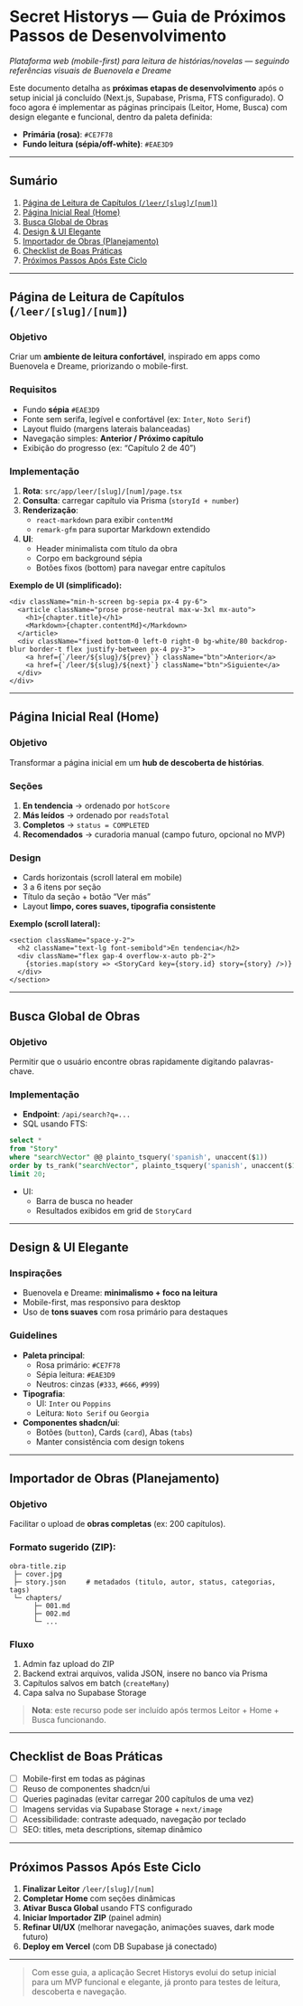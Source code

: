 # Secret Historys — Guia de Próximos Passos de Desenvolvimento

_Plataforma web (mobile-first) para leitura de histórias/novelas — seguindo referências visuais de Buenovela e Dreame_  

Este documento detalha as **próximas etapas de desenvolvimento** após o setup inicial já concluído (Next.js, Supabase, Prisma, FTS configurado). O foco agora é implementar as páginas principais (Leitor, Home, Busca) com design elegante e funcional, dentro da paleta definida:  

- **Primária (rosa)**: `#CE7F78`  
- **Fundo leitura (sépia/off-white)**: `#EAE3D9`  

---

## Sumário
1. [Página de Leitura de Capítulos (`/leer/[slug]/[num]`)](#página-de-leitura-de-capítulos-leerslugnum)  
2. [Página Inicial Real (Home)](#página-inicial-real-home)  
3. [Busca Global de Obras](#busca-global-de-obras)  
4. [Design & UI Elegante](#design--ui-elegante)  
5. [Importador de Obras (Planejamento)](#importador-de-obras-planejamento)  
6. [Checklist de Boas Práticas](#checklist-de-boas-práticas)  
7. [Próximos Passos Após Este Ciclo](#próximos-passos-após-este-ciclo)

---

## Página de Leitura de Capítulos (`/leer/[slug]/[num]`)

### Objetivo
Criar um **ambiente de leitura confortável**, inspirado em apps como Buenovela e Dreame, priorizando o mobile-first.  

### Requisitos
- Fundo **sépia** `#EAE3D9`  
- Fonte sem serifa, legível e confortável (ex: `Inter`, `Noto Serif`)  
- Layout fluido (margens laterais balanceadas)  
- Navegação simples: **Anterior / Próximo capítulo**  
- Exibição do progresso (ex: “Capítulo 2 de 40”)  

### Implementação
1. **Rota**: `src/app/leer/[slug]/[num]/page.tsx`  
2. **Consulta**: carregar capítulo via Prisma (`storyId + number`)  
3. **Renderização**:  
   - `react-markdown` para exibir `contentMd`  
   - `remark-gfm` para suportar Markdown extendido  
4. **UI**:  
   - Header minimalista com título da obra  
   - Corpo em background sépia  
   - Botões fixos (bottom) para navegar entre capítulos  

**Exemplo de UI (simplificado):**
```tsx
<div className="min-h-screen bg-sepia px-4 py-6">
  <article className="prose prose-neutral max-w-3xl mx-auto">
    <h1>{chapter.title}</h1>
    <Markdown>{chapter.contentMd}</Markdown>
  </article>
  <div className="fixed bottom-0 left-0 right-0 bg-white/80 backdrop-blur border-t flex justify-between px-4 py-3">
    <a href={`/leer/${slug}/${prev}`} className="btn">Anterior</a>
    <a href={`/leer/${slug}/${next}`} className="btn">Siguiente</a>
  </div>
</div>
```

---

## Página Inicial Real (Home)

### Objetivo
Transformar a página inicial em um **hub de descoberta de histórias**.  

### Seções
1. **En tendencia** → ordenado por `hotScore`  
2. **Más leídos** → ordenado por `readsTotal`  
3. **Completos** → `status = COMPLETED`  
4. **Recomendados** → curadoria manual (campo futuro, opcional no MVP)  

### Design
- Cards horizontais (scroll lateral em mobile)  
- 3 a 6 itens por seção  
- Título da seção + botão “Ver más”  
- Layout **limpo, cores suaves, tipografia consistente**  

**Exemplo (scroll lateral):**
```tsx
<section className="space-y-2">
  <h2 className="text-lg font-semibold">En tendencia</h2>
  <div className="flex gap-4 overflow-x-auto pb-2">
    {stories.map(story => <StoryCard key={story.id} story={story} />)}
  </div>
</section>
```

---

## Busca Global de Obras

### Objetivo
Permitir que o usuário encontre obras rapidamente digitando palavras-chave.  

### Implementação
- **Endpoint**: `/api/search?q=...`  
- SQL usando FTS:  
```sql
select *
from "Story"
where "searchVector" @@ plainto_tsquery('spanish', unaccent($1))
order by ts_rank("searchVector", plainto_tsquery('spanish', unaccent($1))) desc
limit 20;
```
- UI:
  - Barra de busca no header  
  - Resultados exibidos em grid de `StoryCard`  

---

## Design & UI Elegante

### Inspirações
- Buenovela e Dreame: **minimalismo + foco na leitura**  
- Mobile-first, mas responsivo para desktop  
- Uso de **tons suaves** com rosa primário para destaques  

### Guidelines
- **Paleta principal**:  
  - Rosa primário: `#CE7F78`  
  - Sépia leitura: `#EAE3D9`  
  - Neutros: cinzas (`#333`, `#666`, `#999`)  
- **Tipografia**:  
  - UI: `Inter` ou `Poppins`  
  - Leitura: `Noto Serif` ou `Georgia`  
- **Componentes shadcn/ui**:  
  - Botões (`button`), Cards (`card`), Abas (`tabs`)  
  - Manter consistência com design tokens  

---

## Importador de Obras (Planejamento)

### Objetivo
Facilitar o upload de **obras completas** (ex: 200 capítulos).  

### Formato sugerido (ZIP):
```
obra-title.zip
 ├─ cover.jpg
 ├─ story.json     # metadados (titulo, autor, status, categorias, tags)
 └─ chapters/
      ├─ 001.md
      ├─ 002.md
      └─ ...
```

### Fluxo
1. Admin faz upload do ZIP  
2. Backend extrai arquivos, valida JSON, insere no banco via Prisma  
3. Capítulos salvos em batch (`createMany`)  
4. Capa salva no Supabase Storage  

> **Nota**: este recurso pode ser incluído após termos Leitor + Home + Busca funcionando.  

---

## Checklist de Boas Práticas

- [ ] Mobile-first em todas as páginas  
- [ ] Reuso de componentes shadcn/ui  
- [ ] Queries paginadas (evitar carregar 200 capítulos de uma vez)  
- [ ] Imagens servidas via Supabase Storage + `next/image`  
- [ ] Acessibilidade: contraste adequado, navegação por teclado  
- [ ] SEO: titles, meta descriptions, sitemap dinâmico  

---

## Próximos Passos Após Este Ciclo
1. **Finalizar Leitor** `/leer/[slug]/[num]`  
2. **Completar Home** com seções dinâmicas  
3. **Ativar Busca Global** usando FTS configurado  
4. **Iniciar Importador ZIP** (painel admin)  
5. **Refinar UI/UX** (melhorar navegação, animações suaves, dark mode futuro)  
6. **Deploy em Vercel** (com DB Supabase já conectado)  

---

> Com esse guia, a aplicação Secret Historys evolui do setup inicial para um MVP funcional e elegante, já pronto para testes de leitura, descoberta e navegação.  
